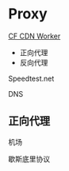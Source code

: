 # Proxy

[CF CDN Worker](https://www.youtube.com/watch?v=aASnYBdqM80)

- 正向代理
- 反向代理

Speedtest.net

DNS

## 正向代理

机场

歇斯底里协议
